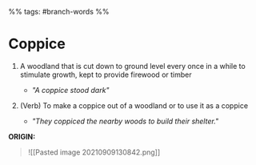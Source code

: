 %% tags: #branch-words %%
# Coppice
1. A woodland that is cut down to ground level every once in a while to stimulate growth, kept to provide firewood or timber
	- *"A coppice stood dark"*

2. (Verb) To make a coppice out of a woodland or to use it as a coppice
	- *"They coppiced the nearby woods to build their shelter."*


**ORIGIN:**
> ![[Pasted image 20210909130842.png]]